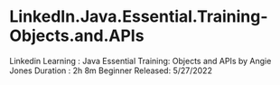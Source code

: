 # LinkedIn.Java.Essential.Training-Objects.and.APIs
Linkedin Learning : Java Essential Training: Objects and APIs by Angie Jones
Duration : 2h 8m
Beginner
Released: 5/27/2022
